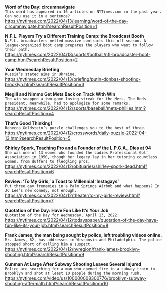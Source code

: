**Word of the Day: circumnavigate**\
`This word has appeared in 16 articles on NYTimes.com in the past year. Can you use it in a sentence?`\
https://nytimes.com/2022/04/13/learning/word-of-the-day-circumnavigate.html?searchResultPosition=1

**N.F.L. Players Try a Different Training Camp: the Broadcast Booth**\
`N.F.L. broadcasters netted massive contracts this off-season. A league-organized boot camp prepares the players who want to follow their path.`\
https://nytimes.com/2022/04/13/sports/football/nfl-broadcaster-boot-camp.html?searchResultPosition=2

**Your Wednesday Briefing**\
`Russia’s stated aims in Ukraine.`\
https://nytimes.com/2022/04/13/briefing/putin-donbas-shooting-brooklyn.html?searchResultPosition=3

**Megill and Nimmo Get Mets Back on Track With Win**\
`The win snapped a two-game losing streak for the Mets. The Reds president, meanwhile, had to apologize for some remarks.`\
https://nytimes.com/2022/04/12/sports/baseball/mets-phillies.html?searchResultPosition=4

**That’s Good Thinking!**\
`Rebecca Goldstein’s puzzle challenges you to the best of three.`\
https://nytimes.com/2022/04/12/crosswords/daily-puzzle-2022-04-13.html?searchResultPosition=5

**Shirley Spork, Teaching Pro and a Founder of the L.P.G.A., Dies at 94**\
`She was one of 13 women who founded the Ladies Professional Golf Association in 1950, though her legacy lay in her tutoring countless women, from duffers to fledgling pros.`\
https://nytimes.com/2022/04/12/obituaries/shirley-spork-dead.html?searchResultPosition=6

**Review: ‘To My Girls,’ a Toast to Millennial ‘Instagays’**\
`Put three gay frenemies in a Palm Springs Airbnb and what happens? In JC Lee’s new comedy, not enough.`\
https://nytimes.com/2022/04/12/theater/to-my-girls-review.html?searchResultPosition=7

**Quotation of the Day: Have Fun Like It’s Your Job**\
`Quotation of the Day for Wednesday, April 13, 2022.`\
https://nytimes.com/2022/04/12/todayspaper/quotation-of-the-day-have-fun-like-its-your-job.html?searchResultPosition=8

**Frank James, the man being sought by police, left troubling videos online.**\
`Mr. James, 62, has addresses in Wisconsin and Philadelphia. The police stopped short of calling him a suspect.`\
https://nytimes.com/2022/04/12/nyregion/frank-james-brooklyn-shooting.html?searchResultPosition=9

**Gunman At Large After Subway Shooting Leaves Several Injured**\
`Police are searching for a man who opened fire in a subway train in Brooklyn and shot at least 10 people during the morning rush.`\
https://nytimes.com/video/us/100000008300776/brooklyn-subway-shooting-aftermath.html?searchResultPosition=10

